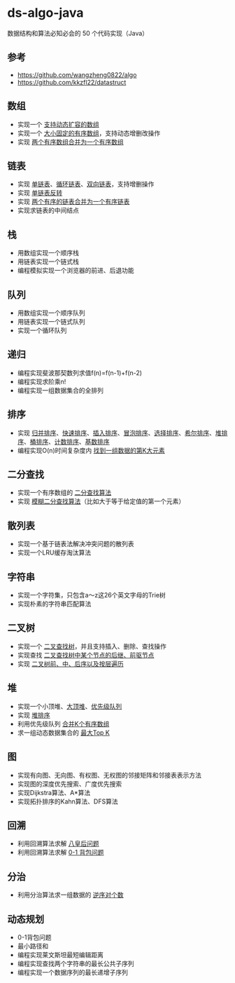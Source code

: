 # ds-algo-java

数据结构和算法必知必会的 50 个代码实现（Java）

## 参考

* https://github.com/wangzheng0822/algo
* https://github.com/kkzfl22/datastruct

## 数组

* 实现一个 [支持动态扩容的数组][dynamic-array]
* 实现一个 [大小固定的有序数组][sorted-array]，支持动态增删改操作
* 实现 [两个有序数组合并为一个有序数组][merge-two-sorted-array]

[dynamic-array]: https://github.com/andavid/ds-algo-java/blob/master/src/main/java/com/github/andavid/ds/datastructure/array/DynamicArray.java
[sorted-array]: https://github.com/andavid/ds-algo-java/blob/master/src/main/java/com/github/andavid/ds/datastructure/array/SortedArray.java
[merge-two-sorted-array]: https://github.com/andavid/ds-algo-java/blob/master/src/main/java/com/github/andavid/ds/datastructure/array/MergeTwoSortedArray.java

## 链表

* 实现 [单链表][singly-linked-list]、[循环链表][circular-linked-list]、[双向链表][doubly-linked-list]，支持增删操作
* 实现 [单链表反转][reverse-linked-list]
* 实现 [两个有序的链表合并为一个有序链表][merge-two-linked-list]
* 实现求链表的中间结点

[singly-linked-list]: https://github.com/andavid/ds-algo-java/blob/master/src/main/java/com/github/andavid/ds/datastructure/linkedlist/SinglyLinkedList.java
[circular-linked-list]: https://github.com/andavid/ds-algo-java/blob/master/src/main/java/com/github/andavid/ds/datastructure/linkedlist/CircularLinkedList.java
[doubly-linked-list]: https://github.com/andavid/ds-algo-java/blob/master/src/main/java/com/github/andavid/ds/datastructure/linkedlist/DoublyLinkedList.java
[reverse-linked-list]: https://github.com/andavid/ds-algo-java/blob/master/src/main/java/com/github/andavid/ds/datastructure/linkedlist/ReverseLinkedList.java
[merge-two-linked-list]: https://github.com/andavid/ds-algo-java/blob/master/src/main/java/com/github/andavid/ds/datastructure/linkedlist/MergeTwoLinkedList.java

## 栈

* 用数组实现一个顺序栈
* 用链表实现一个链式栈
* 编程模拟实现一个浏览器的前进、后退功能

## 队列

* 用数组实现一个顺序队列
* 用链表实现一个链式队列
* 实现一个循环队列

## 递归

* 编程实现斐波那契数列求值f(n)=f(n-1)+f(n-2)
* 编程实现求阶乘n!
* 编程实现一组数据集合的全排列

## 排序

* 实现 [归并排序][MergeSort]、[快速排序][QuickSort]、[插入排序][InsertionSort]、[冒泡排序][BubbleSort]、[选择排序][SelectionSort]、[希尔排序][ShellSort]、[堆排序][HeapSort]、[桶排序][BucketSort]、[计数排序][CountingSort]、[基数排序][RadixSort]
* 编程实现O(n)时间复杂度内 [找到一组数据的第K大元素][FindKthLargest]

[MergeSort]: https://github.com/andavid/ds-algo-java/blob/master/src/main/java/com/github/andavid/ds/algorithm/sort/MergeSort.java
[QuickSort]: https://github.com/andavid/ds-algo-java/blob/master/src/main/java/com/github/andavid/ds/algorithm/sort/QuickSort.java
[BubbleSort]: https://github.com/andavid/ds-algo-java/blob/master/src/main/java/com/github/andavid/ds/algorithm/sort/BubbleSort.java
[InsertionSort]: https://github.com/andavid/ds-algo-java/blob/master/src/main/java/com/github/andavid/ds/algorithm/sort/InsertionSort.java
[SelectionSort]: https://github.com/andavid/ds-algo-java/blob/master/src/main/java/com/github/andavid/ds/algorithm/sort/SelectionSort.java
[ShellSort]: https://github.com/andavid/ds-algo-java/blob/master/src/main/java/com/github/andavid/ds/algorithm/sort/ShellSort.java
[HeapSort]: https://github.com/andavid/ds-algo-java/blob/master/src/main/java/com/github/andavid/ds/algorithm/sort/HeapSort.java
[BucketSort]: https://github.com/andavid/ds-algo-java/blob/master/src/main/java/com/github/andavid/ds/algorithm/sort/BucketSort.java
[CountingSort]: https://github.com/andavid/ds-algo-java/blob/master/src/main/java/com/github/andavid/ds/algorithm/sort/CountingSort.java
[RadixSort]: https://github.com/andavid/ds-algo-java/blob/master/src/main/java/com/github/andavid/ds/algorithm/sort/RadixSort.java
[FindKthLargest]: https://github.com/andavid/ds-algo-java/blob/master/src/main/java/com/github/andavid/ds/algorithm/sort/FindKthLargest.java

## 二分查找

* 实现一个有序数组的 [二分查找算法][binary-search]
* 实现 [模糊二分查找算法][binary-search]（比如大于等于给定值的第一个元素）

[binary-search]: https://github.com/andavid/ds-algo-java/blob/master/src/main/java/com/github/andavid/ds/algorithm/search/BinarySearch.java

## 散列表

* 实现一个基于链表法解决冲突问题的散列表
* 实现一个LRU缓存淘汰算法

## 字符串

* 实现一个字符集，只包含a～z这26个英文字母的Trie树
* 实现朴素的字符串匹配算法

## 二叉树

* 实现一个 [二叉查找树][BinarySearchTree]，并且支持插入、删除、查找操作
* 实现查找 [二叉查找树中某个节点的后继、前驱节点][BinarySearchTree]
* 实现 [二叉树前、中、后序以及按层遍历][BinaryTree]

[BinarySearchTree]: https://github.com/andavid/ds-algo-java/blob/master/src/main/java/com/github/andavid/ds/datastructure/tree/BinarySearchTree.java
[BinaryTree]: https://github.com/andavid/ds-algo-java/blob/master/src/main/java/com/github/andavid/ds/datastructure/tree/BinaryTree.java

## 堆

* 实现一个小顶堆、[大顶堆][MaxHeap]、[优先级队列][PriorityQueue]
* 实现 [堆排序][HeapSort]
* 利用优先级队列 [合并K个有序数组][MergeSortedArray]
* 求一组动态数据集合的 [最大Top K][Topk]

[MaxHeap]: https://github.com/andavid/ds-algo-java/blob/master/src/main/java/com/github/andavid/ds/datastructure/heap/Heap.java
[PriorityQueue]: https://github.com/andavid/ds-algo-java/blob/master/src/main/java/com/github/andavid/ds/datastructure/heap/PriorityQueueUsage.java
[HeapSort]: https://github.com/andavid/ds-algo-java/blob/master/src/main/java/com/github/andavid/ds/datastructure/sort/HeapSort.java
[MergeSortedArray]: https://github.com/andavid/ds-algo-java/blob/master/src/main/java/com/github/andavid/ds/datastructure/heap/MergeSortedArray.java
[Topk]: https://github.com/andavid/ds-algo-java/blob/master/src/main/java/com/github/andavid/ds/datastructure/heap/Topk.java

## 图

* 实现有向图、无向图、有权图、无权图的邻接矩阵和邻接表表示方法
* 实现图的深度优先搜索、广度优先搜索
* 实现Dijkstra算法、A*算法
* 实现拓扑排序的Kahn算法、DFS算法

## 回溯

* 利用回溯算法求解 [八皇后问题][EightQueen]
* 利用回溯算法求解 [0-1 背包问题][Package]

[EightQueen]: https://github.com/andavid/ds-algo-java/blob/master/src/main/java/com/github/andavid/ds/algorithm/backtracking/EightQueen.java
[Package]: https://github.com/andavid/ds-algo-java/blob/master/src/main/java/com/github/andavid/ds/algorithm/backtracking/Package.java

## 分治

* 利用分治算法求一组数据的 [逆序对个数][CountInversePairs]

[CountInversePairs]: https://github.com/andavid/ds-algo-java/blob/master/src/main/java/com/github/andavid/ds/algorithm/divideandconquer/CountInversePairs.java

## 动态规划

* 0-1背包问题
* 最小路径和
* 编程实现莱文斯坦最短编辑距离
* 编程实现查找两个字符串的最长公共子序列
* 编程实现一个数据序列的最长递增子序列
